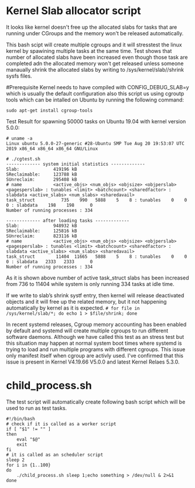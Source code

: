 # Kernel Slab allocator script

It looks like kernel doesn't free up the allocated slabs for tasks that are running under CGroups and the memory won't be released automatically.

This bash scipt will create multiple cgroups and it will stresstest the linux kernel by spawining multiple tasks at the same time.
Test shows that number of allocated slabs have been increased even though those task are completed adn the allocated memory won't get released unless someone manaually shrink the allocated slabs by writing to /sys/kernel/slab/<slab caches>/shrink sysfs files.

#Prerequisite
Kernel needs to have compiled with CONFIG_DEBUG_SLAB=y  which is usually the default configuration
also this script us using cgroutp tools which can be intalled on Ubuntu by running the following command:
```
sudo apt-get install cgroup-tools
```

Test Result for spawning 50000 tasks on Ubuntu 19.04 with kernel version 5.0.0:
```
# uname -a
Linux ubuntu 5.0.0-27-generic #28-Ubuntu SMP Tue Aug 20 19:53:07 UTC 2019 x86_64 x86_64 x86_64 GNU/Linux

# ./cgtest.sh 
------------- system initial statistics -------------
Slab:             419196 kB
SReclaimable:     123788 kB
SUnreclaim:       295408 kB
# name            <active_objs> <num_objs> <objsize> <objperslab> <pagesperslab> : tunables <limit> <batchcount> <sharedfactor> : slabdata <active_slabs> <num_slabs> <sharedavail>
task_struct          735    990   5888    5    8 : tunables    0    0    0 : slabdata    198    198      0
Number of running processes : 334

------------- after loading tasks -------------
Slab:             948932 kB
SReclaimable:     125816 kB
SUnreclaim:       823116 kB
# name            <active_objs> <num_objs> <objsize> <objperslab> <pagesperslab> : tunables <limit> <batchcount> <sharedfactor> : slabdata <active_slabs> <num_slabs> <sharedavail>
task_struct        11404  11665   5888    5    8 : tunables    0    0    0 : slabdata   2333   2333      0
Number of running processes : 334
```


As it is shown above number of active task_struct slabs has been increased from 736 to 11404 while system is only running 334 tasks at idle time.

If we write to slab’s shrink systf entry, then kernel will release deactivated objects and it will free up the related memory, but it not happening automatically by kernel as it is expected.
```# for file in /sys/kernel/slab/*; do echo 1 > $file/shrink; done```


In recent systemd releases, Cgroup memory accounting has been enabled by default and systemd will create multiple cgroups to run different software daemons. Although we have called this test as an stress test but this situation may happen at normal system boot times where systemd is trying to load and run multiple programs with different cgroups.
This issue only manifest itself when cgroup are activly used. I've confirmed that this issue is present in Kernel V4.19.66 V5.0.0 and latest Kernel Relaes 5.3.0.

# child_process.sh 
The test script will automatically create following bash script which will be used to run as test tasks.

```
#!/bin/bash
# check if it is called as a worker script
if [ "$1" != "" ]
then
	eval "$@"
	exit
fi
# it is called as an scheduler script
sleep 2
for i in {1..100}
do	
	./child_process.sh sleep 1;echo something > /dev/null & 2>&1
done
```

